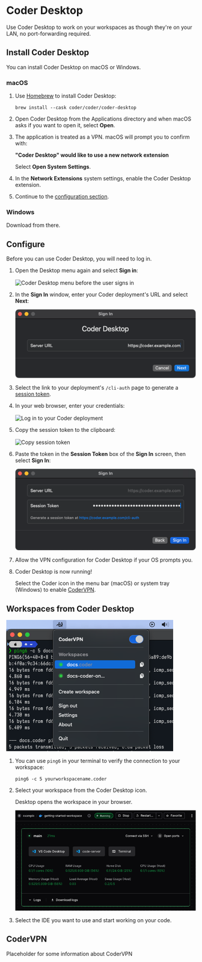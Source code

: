 # Coder Desktop

Use Coder Desktop to work on your workspaces as though they're on your LAN, no
port-forwarding required.

## Install Coder Desktop

<div class="tabs">

You can install Coder Desktop on macOS or Windows.

### macOS

1. Use [Homebrew](https://brew.sh/) to install Coder Desktop:

   ```shell
   brew install --cask coder/coder/coder-desktop
   ```

1. Open Coder Desktop from the Applications directory and when macOS asks if you want to open it, select **Open**.

1. The application is treated as a VPN. macOS will prompt you to confirm with:

   **"Coder Desktop" would like to use a new network extension**

   Select **Open System Settings**.

1. In the **Network Extensions** system settings, enable the Coder Desktop extension.

1. Continue to the [configuration section](#configure).

### Windows

Download from there.

</div>

## Configure

Before you can use Coder Desktop, you will need to log in.

1. Open the Desktop menu again and select **Sign in**:

   <Image height="325px" src="../../images/user-guides/desktop/coder-desktop-pre-sign-in.png" alt="Coder Desktop menu before the user signs in" align="center" />

1. In the **Sign In** window, enter your Coder deployment's URL and select **Next**:

   ![Coder Desktop sign in](../../images/user-guides/desktop/coder-desktop-sign-in.png)

1. Select the link to your deployment's `/cli-auth` page to generate a [session token](../../admin/users/sessions-tokens.md).

1. In your web browser, enter your credentials:

   <Image height="412px" src="../../images/templates/coder-login-web.png" alt="Log in to your Coder deployment" align="center" />

1. Copy the session token to the clipboard:

   <Image height="350px" src="../../images/templates/coder-session-token.png" alt="Copy session token" align="center" />

1. Paste the token in the **Session Token** box of the **Sign In** screen, then select **Sign In**:

   ![Paste the session token in to sign in](../../images/user-guides/desktop/coder-desktop-session-token.png)

1. Allow the VPN configuration for Coder Desktop if your OS prompts you.

1. Coder Desktop is now running!

   Select the Coder icon in the menu bar (macOS) or system tray (Windows) to enable [CoderVPN](#codervpn).

## Workspaces from Coder Desktop

![Coder Desktop list of workspaces](../../images/user-guides/desktop/coder-desktop-workspaces.png)

1. You can use `ping6` in your terminal to verify the connection to your workspace:

   ```shell
   ping6 -c 5 yourworkspacename.coder
   ```

1. Select your workspace from the Coder Desktop icon.

   Desktop opens the workspace in your browser.

   ![Screenshot of a workspace](../../images/screenshots/workspace-running-with-topbar.png)

1. Select the IDE you want to use and start working on your code.

## CoderVPN

Placeholder for some information about CoderVPN
